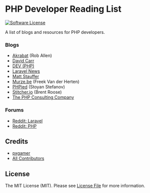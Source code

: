 # PHP Developer Reading List

[![Software License][ico-license]](LICENSE.md)

A list of blogs and resources for PHP developers.

### Blogs

- [Akrabat](https://akrabat.com/category/php) (Rob Allen)
- [David Carr](https://daveismyname.blog)
- [DEV (PHP)](https://dev.to/t/php)
- [Laravel News](https://laravel-news.com)
- [Matt Stauffer](https://mattstauffer.com/blog)
- [Murze.be](https://murze.be) (Freek Van der Herten)
- [PHPied](https://www.phpied.com) (Stoyan Stefanov)
- [Stitcher.io](https://stitcher.io) (Brent Roose)
- [The PHP Consulting Company](https://thephp.cc/news)

### Forums

- [Reddit: Laravel](https://www.reddit.com/r/laravel)
- [Reddit: PHP](https://www.reddit.com/r/php)

## Credits

- [pxgamer][link-author]
- [All Contributors][link-contributors]

## License

The MIT License (MIT). Please see [License File](LICENSE.md) for more information.

[ico-license]: https://img.shields.io/badge/license-MIT-brightgreen.svg?style=flat-square

[link-author]: https://github.com/pxgamer
[link-contributors]: ../../contributors
